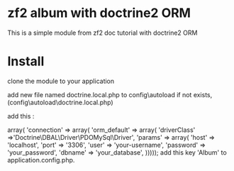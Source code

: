 # zf2 album with doctrine2 ORM

This is a simple module from zf2 doc tutorial with doctrine2 ORM

# Install
clone the module to your application

add new file named doctrine.local.php to config\autoload if not exists, (config\autoload\doctrine.local.php)

add this :

<?php

return array(
  'doctrine' => array(
    'connection' => array(
      'orm_default' => array(
        'driverClass' =>'Doctrine\DBAL\Driver\PDOMySql\Driver',
        'params' => array(
          'host'     => 'localhost',
          'port'     => '3306',
          'user'     => 'your-username',
          'password' => 'your_password',
          'dbname'   => 'your_database',
)))));

add this key 'Album' to application.config.php.
